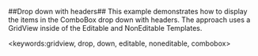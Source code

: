 ##Drop down with headers##
This example demonstrates how to display the items in the ComboBox drop down with headers. 
The approach uses a GridView inside of the Editable and NonEditable Templates.

<keywords:gridview, drop, down, editable, noneditable, combobox>
